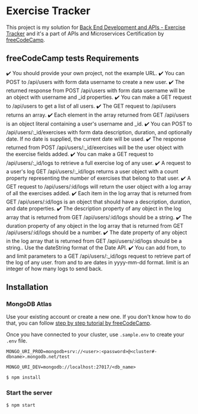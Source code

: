 # Exercise Tracker

This project is my solution for [Back End Development and APIs - Exercise
Tracker](https://www.freecodecamp.org/learn/back-end-development-and-apis/back-end-development-and-apis-projects/exercise-tracker) and it's a part of APIs and Microservices Certification by
[freeCodeCamp]( https://www.freecodecamp.org/).

## freeCodeCamp tests Requirements
:heavy_check_mark: You should provide your own project, not the example URL.
:heavy_check_mark: You can POST to /api/users with form data username to create a new user.
:heavy_check_mark: The returned response from POST /api/users with form data username will be an object with username and _id properties.
:heavy_check_mark: You can make a GET request to /api/users to get a list of all users.
:heavy_check_mark: The GET request to /api/users returns an array.
:heavy_check_mark: Each element in the array returned from GET /api/users is an object literal containing a user's username and _id.
:heavy_check_mark: You can POST to /api/users/:_id/exercises with form data description, duration, and optionally date. If no date is supplied, the current date will be used.
:heavy_check_mark: The response returned from POST /api/users/:_id/exercises will be the user object with the exercise fields added.
:heavy_check_mark: You can make a GET request to /api/users/:_id/logs to retrieve a full exercise log of any user.
:heavy_check_mark: A request to a user's log GET /api/users/:_id/logs returns a user object with a count property representing the number of exercises that belong to that user.
:heavy_check_mark: A GET request to /api/users/:id/logs will return the user object with a log array of all the exercises added.
:heavy_check_mark: Each item in the log array that is returned from GET /api/users/:id/logs is an object that should have a description, duration, and date properties.
:heavy_check_mark: The description property of any object in the log array that is returned from GET /api/users/:id/logs should be a string.
:heavy_check_mark: The duration property of any object in the log array that is returned from GET /api/users/:id/logs should be a number.
:heavy_check_mark: The date property of any object in the log array that is returned from GET /api/users/:id/logs should be a string.. Use the dateString format of the Date API.
:heavy_check_mark: You can add from, to and limit parameters to a GET /api/users/:_id/logs request to retrieve part of the log of any user. from and to are dates in yyyy-mm-dd format. limit is an integer of how many logs to send back.

## Installation

### MongoDB Atlas

Use your existing account or create a new one. If you don't know how to do that,
you can follow
[step by step tutorial by freeCodeCamp](https://www.freecodecamp.org/learn/apis-and-microservices/mongodb-and-mongoose/).

Once you have connected to your cluster, use `.sample.env` to create your `.env`
file.

```env
MONGO_URI_PROD=mongodb+srv://<user>:<password>@<cluster#-dbname>.mongodb.net/test

MONGO_URI_DEV=mongodb://localhost:27017/<db_name>
```

```bash
$ npm install
```

### Start the server

```bash
$ npm start
```
